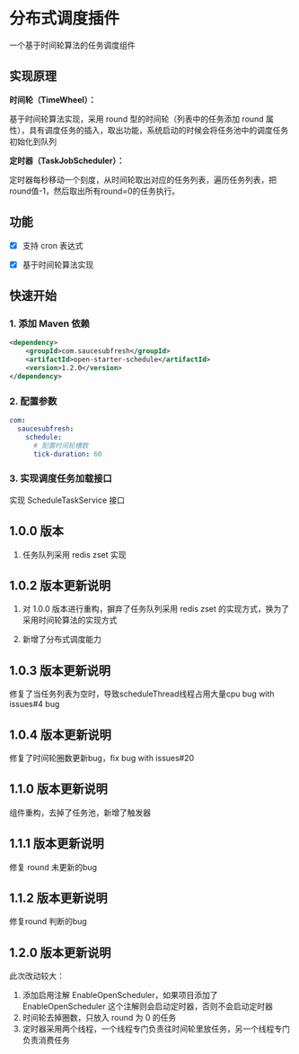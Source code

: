 # 分布式调度插件

一个基于时间轮算法的任务调度组件

## 实现原理

**时间轮（TimeWheel）：**

基于时间轮算法实现，采用 round 型的时间轮（列表中的任务添加 round 属性），具有调度任务的插入，取出功能，系统启动的时候会将任务池中的调度任务初始化到队列

**定时器（TaskJobScheduler）：**

定时器每秒移动一个刻度，从时间轮取出对应的任务列表，遍历任务列表，把round值-1，然后取出所有round=0的任务执行。

## 功能

- [x] 支持 cron 表达式

- [x] 基于时间轮算法实现

## 快速开始

### 1. 添加 Maven 依赖

```xml
<dependency>
    <groupId>com.saucesubfresh</groupId>
    <artifactId>open-starter-schedule</artifactId>
    <version>1.2.0</version>
</dependency>
```

### 2. 配置参数

```yaml
com:
  saucesubfresh:
    schedule:
      # 配置时间轮槽数
      tick-duration: 60
```

### 3. 实现调度任务加载接口

实现 ScheduleTaskService 接口

## 1.0.0 版本

1. 任务队列采用 redis zset 实现

## 1.0.2 版本更新说明

1. 对 1.0.0 版本进行重构，摒弃了任务队列采用 redis zset 的实现方式，换为了采用时间轮算法的实现方式

2. 新增了分布式调度能力

## 1.0.3 版本更新说明

修复了当任务列表为空时，导致scheduleThread线程占用大量cpu bug with issues#4 bug

## 1.0.4 版本更新说明

修复了时间轮圈数更新bug，fix bug with issues#20

## 1.1.0 版本更新说明

组件重构，去掉了任务池，新增了触发器

## 1.1.1 版本更新说明

修复 round 未更新的bug

## 1.1.2 版本更新说明

修复round 判断的bug

## 1.2.0 版本更新说明

此次改动较大：

1. 添加启用注解 EnableOpenScheduler，如果项目添加了 EnableOpenScheduler 这个注解则会启动定时器，否则不会启动定时器
2. 时间轮去掉圈数，只放入 round 为 0 的任务
3. 定时器采用两个线程，一个线程专门负责往时间轮里放任务，另一个线程专门负责消费任务